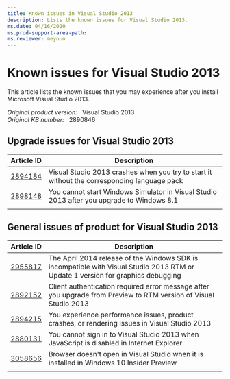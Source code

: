 ```yaml
---
title: Known issues in Visual Studio 2013
description: Lists the known issues for Visual Studio 2013.
ms.date: 04/16/2020
ms.prod-support-area-path: 
ms.reviewer: meyoun
---
```

# Known issues for Visual Studio 2013

This article lists the known issues that you may experience after you install Microsoft Visual Studio 2013.

_Original product version:_ &nbsp; Visual Studio 2013  
_Original KB number:_ &nbsp; 2890846

## Upgrade issues for Visual Studio 2013

|Article ID|Description|
|--|--|
|[2894184](https://support.microsoft.com/help/2894184)|Visual Studio 2013 crashes when you try to start it without the corresponding language pack|
|[2898148](https://support.microsoft.com/help/2898148)|You cannot start Windows Simulator in Visual Studio 2013 after you upgrade to Windows 8.1|
|||

## General issues of product for Visual Studio 2013

|Article ID|Description|
|--|--|
|[2955817](https://support.microsoft.com/help/2955817)|The April 2014 release of the Windows SDK is incompatible with Visual Studio 2013 RTM or Update 1 version for graphics debugging|
|[2892152](https://support.microsoft.com/help/2892152)|Client authentication required error message after you upgrade from Preview to RTM version of Visual Studio 2013|
|[2894215](https://support.microsoft.com/help/2894215)|You experience performance issues, product crashes, or rendering issues in Visual Studio 2013|
|[2880131](https://support.microsoft.com/help/2880131)|You cannot sign in to Visual Studio 2013 when JavaScript is disabled in Internet Explorer|
|[3058656](https://support.microsoft.com/help/3058656)|Browser doesn't open in Visual Studio when it is installed in Windows 10 Insider Preview|
|||
